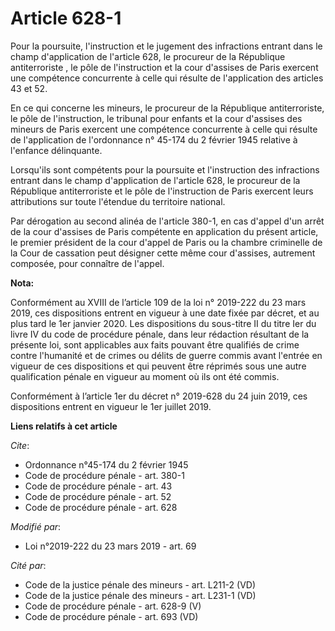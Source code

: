 # Article 628-1

Pour la poursuite, l'instruction et le jugement des infractions entrant dans le champ d'application de l'article 628, le
procureur de la République antiterroriste , le pôle de l'instruction et la cour d'assises de Paris exercent une compétence
concurrente à celle qui résulte de l'application des articles 43 et 52. 

En ce qui concerne les mineurs, le procureur de la République antiterroriste, le pôle de l'instruction, le tribunal pour
enfants et la cour d'assises des mineurs de Paris exercent une compétence concurrente à celle qui résulte de l'application de
l'ordonnance n° 45-174 du 2 février 1945 relative à l'enfance délinquante.

Lorsqu'ils sont compétents pour la poursuite et l'instruction des infractions entrant dans le champ d'application de
l'article 628, le procureur de la République antiterroriste et le pôle de l'instruction de Paris exercent leurs attributions
sur toute l'étendue du territoire national.

Par dérogation au second alinéa de l'article 380-1, en cas d'appel d'un arrêt de la cour d'assises de Paris compétente en
application du présent article, le premier président de la cour d'appel de Paris ou la chambre criminelle de la Cour de
cassation peut désigner cette même cour d'assises, autrement composée, pour connaître de l'appel.

**Nota:**

Conformément au XVIII de l’article 109 de la loi n° 2019-222 du 23 mars 2019, ces dispositions entrent en vigueur à une date
fixée par décret, et au plus tard le 1er janvier 2020. Les dispositions du sous-titre II du titre Ier du livre IV du code de
procédure pénale, dans leur rédaction résultant de la présente loi, sont applicables aux faits pouvant être qualifiés de
crime contre l'humanité et de crimes ou délits de guerre commis avant l'entrée en vigueur de ces dispositions et qui peuvent
être réprimés sous une autre qualification pénale en vigueur au moment où ils ont été commis.

Conformément à l’article 1er du décret n° 2019-628 du 24 juin 2019, ces dispositions entrent en vigueur le 1er juillet 2019.

**Liens relatifs à cet article**

_Cite_:

  - Ordonnance n°45-174 du 2 février 1945
  - Code de procédure pénale - art. 380-1
  - Code de procédure pénale - art. 43
  - Code de procédure pénale - art. 52
  - Code de procédure pénale - art. 628

_Modifié par_:

  - Loi n°2019-222 du 23 mars 2019 - art. 69

_Cité par_:

  - Code de la justice pénale des mineurs - art. L211-2 (VD)
  - Code de la justice pénale des mineurs - art. L231-1 (VD)
  - Code de procédure pénale - art. 628-9 (V)
  - Code de procédure pénale - art. 693 (VD)
